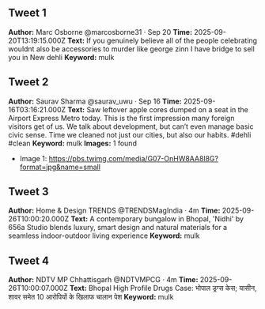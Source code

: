## Tweet 1
**Author:** Marc Osborne
@marcosborne31
·
Sep 20
**Time:** 2025-09-20T13:19:15.000Z
**Text:** If you genuinely believe all of the people celebrating wouldnt also be accessories to murder like george zinn I have bridge to sell you in New dehli
**Keyword:** mulk

## Tweet 2
**Author:** Saurav Sharma
@saurav_uwu
·
Sep 16
**Time:** 2025-09-16T03:16:21.000Z
**Text:** Saw leftover apple cores dumped on a seat in the Airport Express Metro today. This is the first impression many foreign visitors get of us. We talk about development, but can’t even manage basic civic sense. Time we cleaned not just our cities, but also our habits. #dehli #clean
**Keyword:** mulk
**Images:** 1 found
  - Image 1: https://pbs.twimg.com/media/G07-OnHW8AA8l8G?format=jpg&name=small

## Tweet 3
**Author:** Home & Design TRENDS
@TRENDSMagIndia
·
4m
**Time:** 2025-09-26T10:00:20.000Z
**Text:** A contemporary bungalow in Bhopal, 'Nidhi' by 656a Studio blends luxury, smart design and natural materials for a seamless indoor-outdoor living experience
**Keyword:** mulk

## Tweet 4
**Author:** NDTV MP Chhattisgarh
@NDTVMPCG
·
4m
**Time:** 2025-09-26T10:00:07.000Z
**Text:** Bhopal High Profile Drugs Case: भोपाल ड्रग्स केस; यासीन, शावर समेत 10 आरोपियों के खिलाफ चालान पेश
**Keyword:** mulk

